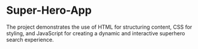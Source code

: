 # Super-Hero-App
The project demonstrates the use of HTML for structuring content, CSS for styling, and JavaScript for creating a dynamic and interactive superhero search experience.

